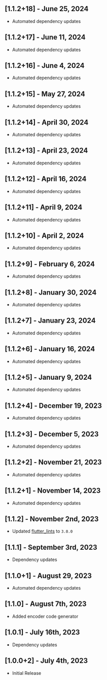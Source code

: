 ## [1.1.2+18] - June 25, 2024

* Automated dependency updates


## [1.1.2+17] - June 11, 2024

* Automated dependency updates


## [1.1.2+16] - June 4, 2024

* Automated dependency updates


## [1.1.2+15] - May 27, 2024

* Automated dependency updates


## [1.1.2+14] - April 30, 2024

* Automated dependency updates


## [1.1.2+13] - April 23, 2024

* Automated dependency updates


## [1.1.2+12] - April 16, 2024

* Automated dependency updates


## [1.1.2+11] - April 9, 2024

* Automated dependency updates


## [1.1.2+10] - April 2, 2024

* Automated dependency updates


## [1.1.2+9] - February 6, 2024

* Automated dependency updates


## [1.1.2+8] - January 30, 2024

* Automated dependency updates


## [1.1.2+7] - January 23, 2024

* Automated dependency updates


## [1.1.2+6] - January 16, 2024

* Automated dependency updates


## [1.1.2+5] - January 9, 2024

* Automated dependency updates


## [1.1.2+4] - December 19, 2023

* Automated dependency updates


## [1.1.2+3] - December 5, 2023

* Automated dependency updates


## [1.1.2+2] - November 21, 2023

* Automated dependency updates


## [1.1.2+1] - November 14, 2023

* Automated dependency updates


## [1.1.2] - November 2nd, 2023

* Updated [flutter_lints](https://pub.dev/packages/flutter_lints) to `3.0.0`


## [1.1.1] - September 3rd, 2023

* Dependency updates


## [1.1.0+1] - August 29, 2023

* Automated dependency updates


## [1.1.0] - August 7th, 2023

* Added encoder code generator


## [1.0.1] - July 16th, 2023

* Dependency updates


## [1.0.0+2] - July 4th, 2023

* Initial Release